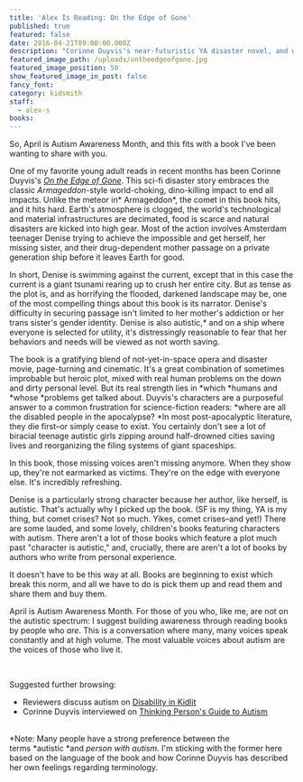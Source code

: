 ```yaml
---
title: 'Alex Is Reading: On the Edge of Gone'
published: true
featured: false
date: 2016-04-21T09:00:00.000Z
description: "Corinne Duyvis's near-futuristic YA disaster novel, and where to find young autistic writers speaking for themselves."
featured_image_path: /uploads/ontheedgeofgone.jpg
featured_image_position: 50
show_featured_image_in_post: false
fancy_font:
category: kidsmith
staff:
  - alex-s
books:
---
```



So, April is Autism Awareness Month, and this fits with a book I've been wanting to share with you.

One of my favorite young adult reads in recent months has been Corinne Duyvis's&nbsp;[*On the Edge of Gone*](http://www.brooklinebooksmith-shop.com/book/9781419719035). This sci-fi disaster story embraces the classic&nbsp;*Armageddon*-style world-choking, dino-killing impact to end all impacts. Unlike the meteor in*&nbsp;Armageddon*, the comet in this book hits, and it hits hard. Earth's atmosphere is clogged, the world's technological and material infrastructures are decimated, food is scarce and natural disasters are kicked into high gear. Most of the action involves Amsterdam teenager Denise trying to achieve the impossible and get herself, her missing sister, and their drug-dependent mother passage on a private generation ship before it leaves Earth for good.

In short, Denise is swimming against the current, except that in this case the current is a giant tsunami rearing up to crush her entire city. But as tense as the plot is, and as horrifying the flooded, darkened landscape may be, one of the most compelling things about this book is its narrator. Denise's difficulty in securing passage isn't limited to her mother's addiction or her trans sister's gender identity. Denise is also autistic,\* and on a ship where everyone is selected for utility, it's distressingly reasonable to fear that her behaviors and needs will be viewed as not worth saving.&nbsp;

The book is a gratifying blend of not-yet-in-space opera and disaster movie, page-turning and cinematic. It's a great combination of sometimes improbable but heroic plot, mixed with real human problems on the down and dirty personal level. But its real strength lies in&nbsp;*which&nbsp;*humans and *whose&nbsp;*problems get talked about. Duyvis's characters are a purposeful answer to a common frustration for science-fiction readers:&nbsp;*where are all the disabled people in the apocalypse?&nbsp;*In most post-apocalyptic literature, they die first–or simply cease to exist. You certainly don't see a lot of biracial teenage autistic girls zipping around half-drowned cities saving lives and reorganizing the filing systems of giant spaceships.

In this book, those missing voices aren't missing anymore. When they show up, they're not earmarked as victims. They're on the edge with everyone else. It's incredibly refreshing.&nbsp;

Denise is a particularly strong character because her author, like herself, is autistic. That's actually why I picked up the book. (SF is my thing, YA is my thing, but comet crises? Not so much. Yikes, comet crises–and yet!) There are some lauded, and some lovely, children's books featuring characters with autism. There aren't a lot of those books which feature a plot much past "character is autistic," and, crucially, there are aren't a lot of books by authors who write from personal experience.&nbsp;

It doesn't have to be this way at all. Books are beginning to exist which break this norm, and all we have to do is pick them up and read them and share them and buy them.

April is Autism Awareness Month. For those of you who, like me, are not on the autistic spectrum: I suggest building awareness through reading books by people who *are*. This is a conversation where many, many voices speak constantly and at high volume. The most valuable voices about autism are the voices of those who live it.

&nbsp;

Suggested further browsing:&nbsp;

* Reviewers discuss autism on&nbsp;[Disability in Kidlit](http://disabilityinkidlit.com/disability/autism/)
* Corinne Duyvis interviewed on [Thinking Person's Guide to Autism](http://www.thinkingautismguide.com/2016/04/on-edge-of-gone-corinne-duyvis-on-post.html)


<br>\*Note: Many people have a strong preference between the terms&nbsp;*autistic&nbsp;*and&nbsp;*person with autism.*&nbsp;I'm sticking with the former here based on the language of the book and how Corinne Duyvis has described her own feelings regarding terminology.